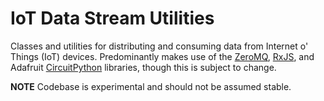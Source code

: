 # IoT Data Stream Utilities
Classes and utilities for distributing and consuming data from Internet o' Things (IoT) devices. Predominantly makes use of the [ZeroMQ][zmq], [RxJS][rxjs], and Adafruit [CircuitPython][cp] libraries, though this is subject to change.

**NOTE** Codebase is experimental and should not be assumed stable.

[cp]: https://circuitpython.org/
[rxjs]: https://rxjs.dev/
[zmq]: https://zeromq.org/
